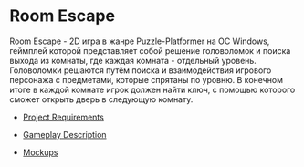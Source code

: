 # Room Escape

Room Escape - 2D игра в жанре Puzzle-Platformer на ОС Windows, геймплей которой представляет собой решение головоломок и поиска выхода из комнаты, где каждая комната - отдельный уровень. Головоломки решаются путём поиска и взаимодействия игрового персонажа с предметами, которые спрятаны по уровню. В конечном итоге в каждой комнате игрок должен найти ключ, с помощью которого сможет открыть дверь в следующую комнату.

* [Project Requirements](https://github.com/BogaDev/RoomEscape/blob/master/docs/ProjectRequirements.md)

* [Gameplay Description](https://github.com/BogaDev/RoomEscape/blob/master/docs/GameplayDescription.md)

* [Mockups](https://github.com/BogaDev/RoomEscape/tree/master/docs/mockups)


